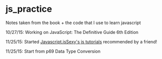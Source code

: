 # js_practice
Notes taken from the book + the code that I use to learn javascript

10/27/15: Working on JavaScript: The Definitive Guide 6th Edition

11/25/15: Started [Javascript.isSexy's js tutorials](http://javascriptissexy.com/how-to-learn-javascript-properly/) recommended by a friend!

11/25/15: Start from p69 Data Type Conversion
